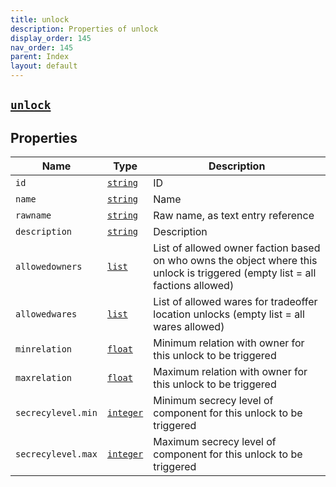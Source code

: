 ```yaml
---
title: unlock
description: Properties of unlock
display_order: 145
nav_order: 145
parent: Index
layout: default
---
```


##  [`unlock`](./unlock.html) 
## Properties
| Name | Type | Description |
|------|------|-------------|
| `id` | [`string`](./string.html) | ID |
| `name` | [`string`](./string.html) | Name |
| `rawname` | [`string`](./string.html) | Raw name, as text entry reference |
| `description` | [`string`](./string.html) | Description |
| `allowedowners` | [`list`](./list.html) | List of allowed owner faction based on who owns the object where this unlock is triggered (empty list = all factions allowed) |
| `allowedwares` | [`list`](./list.html) | List of allowed wares for tradeoffer location unlocks (empty list = all wares allowed) |
| `minrelation` | [`float`](./float.html) | Minimum relation with owner for this unlock to be triggered |
| `maxrelation` | [`float`](./float.html) | Maximum relation with owner for this unlock to be triggered |
| `secrecylevel.min` | [`integer`](./integer.html) | Minimum secrecy level of component for this unlock to be triggered |
| `secrecylevel.max` | [`integer`](./integer.html) | Maximum secrecy level of component for this unlock to be triggered |


